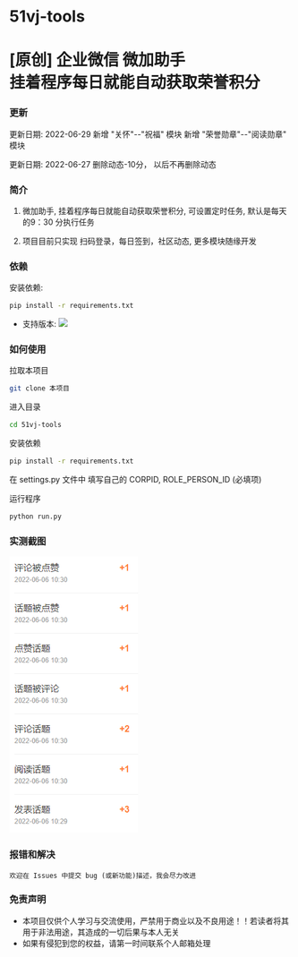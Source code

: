 # 51vj-tools
[原创] 企业微信 微加助手  
挂着程序每日就能自动获取荣誉积分
=======
### 更新
更新日期: 2022-06-29
新增 "关怀"--"祝福" 模块
新增 "荣誉勋章"--"阅读勋章" 模块


更新日期: 2022-06-27
删除动态-10分， 以后不再删除动态

### 简介

1. 微加助手, 挂着程序每日就能自动获取荣誉积分, 可设置定时任务, 默认是每天的9：30 分执行任务

2. 项目目前只实现 扫码登录，每日签到，社区动态, 更多模块随缘开发

### 依赖

安装依赖: 
```bash
pip install -r requirements.txt
```

* 支持版本: ![](https://img.shields.io/badge/Python-3.0+-blue.svg)


### 如何使用
拉取本项目
```bash
git clone 本项目
```
进入目录
```bash
cd 51vj-tools
```
安装依赖
```bash
pip install -r requirements.txt
```

在 settings.py 文件中 填写自己的 CORPID, ROLE_PERSON_ID (必填项)

运行程序
```bash
python run.py
```


### 实测截图

![图片标题](https://github.com/aiden2048/51vj-tools/blob/main/images/%E6%90%9C%E7%8B%97%E6%88%AA%E5%9B%BE20220606113410.png)


### 报错和解决

    欢迎在 Issues 中提交 bug (或新功能)描述，我会尽力改进


### 免责声明
* 本项目仅供个人学习与交流使用，严禁用于商业以及不良用途！！若读者将其用于非法用途，其造成的一切后果与本人无关
* 如果有侵犯到您的权益，请第一时间联系个人邮箱处理
